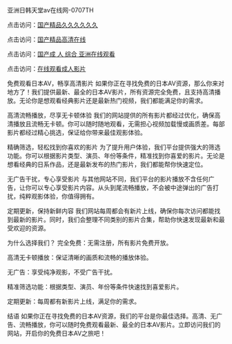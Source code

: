 亚洲日韩天堂av在线网-0707TH

点击访问：<a href="https://bsdf-5f5.pages.dev/">国产精品久久久久久久</a>

点击访问：<a href="https://tfda.pages.dev/">国产精品高清在线</a>

点击访问：<a href="https://vassv.pages.dev/">国产成 人 综合 亚洲在线观看</a>

点击访问：<a href="https://bered.pages.dev/">在线观看成人影片</a>



免费观看日本AV，畅享高清影片
如果你正在寻找免费的日本AV资源，那么你来对地方了！我们提供最新、最全的日本AV影片，所有资源完全免费，且支持高清播放。无论你是想观看经典影片还是最新热门视频，我们都能满足你的需求。

高清流畅播放，尽享无卡顿体验
我们的网站提供的所有影片都经过优化，确保高清播放且流畅无卡顿。你可以随时随地观看，无需担心视频加载慢或画质差。每部影片都经过精心挑选，保证给你带来最佳观影体验。

精确筛选，轻松找到你喜欢的影片
为了提升用户体验，我们平台提供强大的筛选功能。你可以根据影片类型、演员、年份等条件，精准找到你喜爱的影片。无论是想看经典的日系作品，还是最新发布的热门影片，我们都能帮你快速定位。

无广告干扰，专心享受影片
与其他网站不同，我们平台的影片播放不含任何广告，让你可以专心享受影片内容。从头到尾流畅播放，不会被中途弹出的广告打扰，纯粹观影体验，你值得拥有。

定期更新，保持新鲜内容
我们网站每周都会有新片上线，确保你每次访问都能找到最新的影片。同时，我们会整理不同类别的影片合集，帮助你快速发现最新和最受欢迎的资源。

为什么选择我们？
完全免费：无需注册，所有影片免费开放。

高清无卡顿播放：保证清晰的画质和流畅的播放体验。

无广告：享受纯净观影，不受广告干扰。

精准筛选功能：根据类型、演员、年份等条件快速找到喜爱影片。

定期更新：每周都有新影片上线，满足你的需求。

结语
如果你正在寻找免费的日本AV资源，我们的平台是你最佳选择。高清、无广告、流畅播放，你可以随时免费观看最新、最全的日本AV影片。立即访问我们的网站，开启你的免费日本AV之旅吧！






<span style="display:none;">[Canonical link]( https://github.com/fm1664/13645 ）</span>
